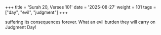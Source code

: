 +++
title = 'Surah 20, Verses 101'
date = '2025-08-27'
weight = 101
tags = ["day", "evil", "judgment"]
+++

suffering its consequences forever. What an evil burden they will carry on Judgment Day!